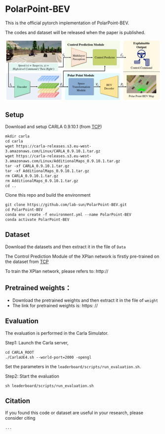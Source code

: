 # PolarPoint-BEV
This is the official pytorch implementation of PolarPoint-BEV.

The codes and dataset will be released when the paper is published.

![image](images/network.png)

## Setup
Download and setup CARLA 0.9.10.1 (from [TCP](https://github.com/OpenDriveLab/TCP))
```
mkdir carla
cd carla
wget https://carla-releases.s3.eu-west-3.amazonaws.com/Linux/CARLA_0.9.10.1.tar.gz
wget https://carla-releases.s3.eu-west-3.amazonaws.com/Linux/AdditionalMaps_0.9.10.1.tar.gz
tar -xf CARLA_0.9.10.1.tar.gz
tar -xf AdditionalMaps_0.9.10.1.tar.gz
rm CARLA_0.9.10.1.tar.gz
rm AdditionalMaps_0.9.10.1.tar.gz
cd ..
```

Clone this repo and build the environment

```
git clone https://github.com/lab-sun/PolarPoint-BEV.git
cd PolarPoint-BEV
conda env create -f environment.yml --name PolarPoint-BEV
conda activate PolarPoint-BEV
```


## Dataset
Download the datasets and then extract it in the file of `Data`

The Control Prediction Module of the XPlan network is firstly pre-trained on the dataset from [TCP](https://github.com/OpenDriveLab/TCP)

To train the XPlan network, please refers to: http://

## Pretrained weights：
* Download the pretrained weights and then extract it in the file of `weight`
* The link for pretrained weights is: https: //

## Evaluation
The evaluation is performed in the Carla Simulator.

Step1: Launch the Carla server,
```
cd CARLA_ROOT
./CarlaUE4.sh --world-port=2000 -opengl
```
Set the parameters in the ``leaderboard/scripts/run_evaluation.sh``.

Step2: Start the evaluation

```
sh leaderboard/scripts/run_evaluation.sh
```



## Citation
If you found this code or dataset are useful in your research, please consider citing
```
...
```
